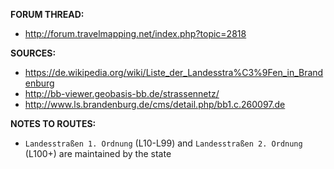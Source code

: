 ﻿**FORUM THREAD:**
- http://forum.travelmapping.net/index.php?topic=2818


**SOURCES:**
- https://de.wikipedia.org/wiki/Liste_der_Landesstra%C3%9Fen_in_Brandenburg
- http://bb-viewer.geobasis-bb.de/strassennetz/
- http://www.ls.brandenburg.de/cms/detail.php/bb1.c.260097.de


**NOTES TO ROUTES:**
- `Landesstraßen 1. Ordnung` (L10-L99) and `Landesstraßen 2. Ordnung` (L100+) are maintained by the state
